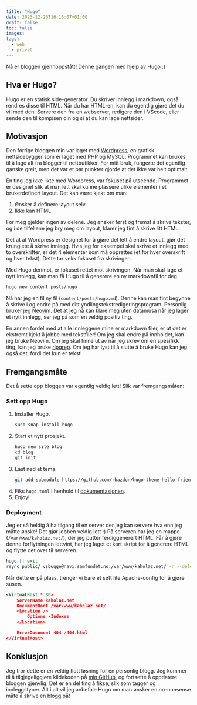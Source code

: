 ```yaml
---
title: "Hugo"
date: 2023-12-26T16:16:07+01:00
draft: false
toc: false
images:
tags:
  - web
  - privat
---
```


Nå er bloggen gjennoppstått! Denne gangen med hjelp av [Hugo](https://gohugo.io/) :)

## Hva er Hugo?

Hugo er en statisk side-generator. Du skriver innlegg i markdown, også rendres
disse til HTML. Når du har HTML-en, kan du egentlig gjøre det du vil med den:
Servere den fra en webserver, redigere den i VScode, eller sende den til
kompisen din og si at du kan lage nettsider.

## Motivasjon

Den forrige bloggen min var laget med [Wordpress](https://wordpress.com/), en
grafisk nettsidebygger som er laget med PHP og MySQL. Programmet kan brukes til
å lage alt fra blogger til nettbutikker. For mitt bruk, fungerte det egentlig
ganske greit, men det var et par punkter gjorde at det ikke var helt optimalt.

En ting jeg ikke likte med Wordpress, var fokuset på utseende. Programmet er
designet slik at man lett skal kunne plassere ulike elementer i et
brukerdefinert layout. Det kan være kjekt om man:

1. Ønsker å definere layout selv
1. Ikke kan HTML

For meg gjelder ingen av delene. Jeg ønsker først og fremst å skrive tekster,
og i de tilfellene jeg bry meg om layout, klarer jeg fint å skrive litt HTML.

Det at at Wordpress er designet for å gjøre det lett å endre layout, gjør det
krunglete å skrive innlegg. Hvis jeg for eksempel skal skrive et innlegg med to
overskrifter, er det 4 elementer som må opprettes (et for hver overskrift og
hver tekst). Dette tar vekk fokuset fra skrivingen.

Med Hugo derimot, er fokuset rettet mot skrivingen. Når man skal lage et nytt
innlegg, kan man få Hugo til å generere en ny markdownfil for deg.

```bash
hugo new content posts/hugo
```

Nå har jeg en fil ny fil (`content/posts/hugo.md`). Denne kan man fint begynne
å skrive i og endre på med ditt yndlingstekstredigeringsprogram. Personlig
bruker jeg [Neovim](https://neovim.io/). Det at jeg nå kan klare meg uten
datamusa når jeg lager et nytt innlegg, ser jeg på som en veldig positiv ting.

En annen fordel med at alle innleggene mine er markdown filer, er at det er
ekstremt kjekt å jobbe med tekstfiler! Om jeg skal endre på innholdet, kan jeg
bruke Neovim. Om jeg skal finne ut av når jeg skrev om en spesifikk ting, kan
jeg bruke [ripgrep](https://github.com/BurntSushi/ripgrep). Om jeg har lyst til
å slutte å bruke Hugo kan jeg også det, fordi det kun er tekst!

## Fremgangsmåte

Det å sette opp bloggen var egentlig veldig lett! Slik var fremgangsmåten:

### Sett opp Hugo

1. Installer Hugo.
   ```bash
   sudo snap install hugo
   ```
1. Start et nytt prosjekt.
   ```bash
   hugo new site blog
   cd blog
   git init
   ```
1. Last ned et tema.
   ```bash
   git add submodule https://github.com/rhazdon/hugo-theme-hello-friend-ng themes/hello-friend-ng
   ```
1. Fiks `hugo.toml` i henhold til [dokumentasjonen](https://github.com/rhazdon/hugo-theme-hello-friend-ng).
1. Enjoy!

### Deployment

Jeg er så heldig å ha tilgang til en server der jeg kan servere hva enn jeg
måtte ønske! Det gjør jobben veldig lett :) På serveren har jeg en mappe
(`/var/www/kaholaz.net/`), der jeg putter ferdiggenerert HTML. Får å gjøre
denne forflytningen lettvint, har jeg laget et kort skript for å generere HTML
og flytte det over til serveren.

```sh
hugo || exit
rsync public/ vsbugge@navi.samfundet.no:/var/www/kaholaz.net/ -r --delete -P
```

Når dette er på plass, trenger vi bare et søtt lite Apache-config for å gjøre
susen.

```xml
<VirtualHost *:80>
	ServerName kaholaz.net
	DocumentRoot /var/www/kaholaz.net/
	<Location />
		Options -Indexes
	</Location>

	ErrorDocument 404 /404.html
</VirtualHost>
```

## Konklusjon

Jeg tror dette er en veldig flott løsning for en personlig blogg. Jeg kommer
til å tilgjegeliggjøre kildekoden på [min
GitHub](git@github.com:Kaholaz/hugo-blog.git), og fortsette å oppdatere bloggen
gjenvlig. Det er en del ting å fikse, slik som tagger og innleggstyper. Alt i
alt vil jeg anbefale Hugo om man ønsker en no-nonsense måte å skrive en blogg
på!
